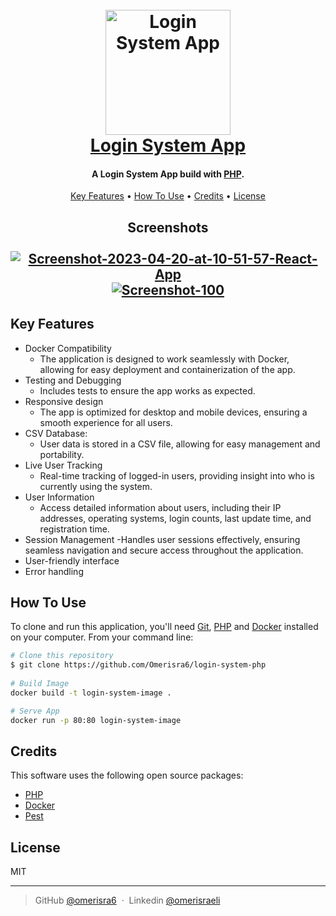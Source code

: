 
<h1 align="center">
  <br>
  <a href="https://omerisra6-login-system.onrender.com"><img src="https://cdn-icons-png.flaticon.com/512/10625/10625351.png" alt="Login System App" width="200"></a>
  <br>
  <a href="https://omerisra6-login-system.onrender.com">Login System App</a>
  <br>
</h1>

<h4 align="center">A Login System App build with <a href="https://www.php.net" target="_blank">PHP</a>.</h4>
<p align="center"></p>
<p align="center">
  <a href="#key-features">Key Features</a> •
  <a href="#how-to-use">How To Use</a> •
  <a href="#credits">Credits</a> •
  <a href="#license">License</a>
</p>
<h2 align="center">
  Screenshots
  <br>
  <br>
  <a href="https://omerisra6-login-system.onrender.com"><img src="https://i.postimg.cc/8CrHS3CJ/Screen-Shot-2023-05-07-at-18-47-21.png" alt="Screenshot-2023-04-20-at-10-51-57-React-App" border="0">
  <br>
  <a href="https://omerisra6-login-system.onrender.com"><img src="https://i.postimg.cc/xC7jDQvW/Screen-Shot-2023-05-04-at-17-56-35.png" alt="Screenshot-100" border="0" /></a>
  
</h2>


## Key Features
* Docker Compatibility
  - The application is designed to work seamlessly with Docker, allowing for easy deployment and containerization of the app.
* Testing and Debugging
  - Includes tests to ensure the app works as expected.
* Responsive design 
  - The app is optimized for desktop and mobile devices, ensuring a smooth experience for all users.
* CSV Database:
  - User data is stored in a CSV file, allowing for easy management and portability.
* Live User Tracking
  - Real-time tracking of logged-in users, providing insight into who is currently using the system.
* User Information
  - Access detailed information about users, including their IP addresses, operating systems, login counts, last update time, and registration time.
* Session Management
  -Handles user sessions effectively, ensuring seamless navigation and secure access throughout the application.
* User-friendly interface
* Error handling

## How To Use

To clone and run this application, you'll need [Git](https://git-scm.com), [PHP](https://www.php.net/) and [Docker](https://www.docker.com/) installed on your computer. 
From your command line:

```bash
# Clone this repository
$ git clone https://github.com/Omerisra6/login-system-php
  
# Build Image
docker build -t login-system-image .

# Serve App
docker run -p 80:80 login-system-image
```

## Credits

This software uses the following open source packages:

- [PHP](https://www.php.net/)
- [Docker](https://www.docker.com/)
- [Pest]((https://pestphp.com/))

## License

MIT

---

> GitHub [@omerisra6](https://github.com/Omerisra6) &nbsp;&middot;&nbsp;
> Linkedin [@omerisraeli](https://www.linkedin.com/in/omer-israeli6/)

